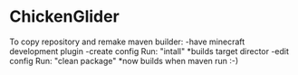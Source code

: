 # ChickenGlider

To copy repository and remake maven builder:
-have minecraft development plugin
-create config Run: "intall"
  *builds target director
-edit config Run: "clean package"
  *now builds when maven run :-)
